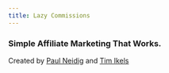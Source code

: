 ```yaml
---
title: Lazy Commissions
---
```


### Simple Affiliate Marketing That Works.

Created by [Paul Neidig](https://marketersvault.com) and [Tim Ikels](https://obdude.com/)

